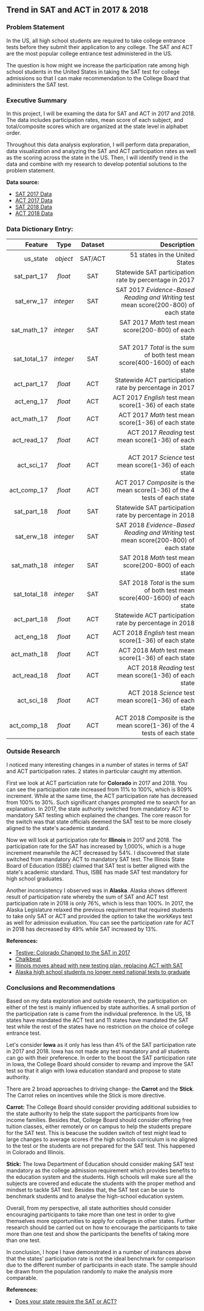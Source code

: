 ## Trend in SAT and ACT in 2017 & 2018

### Problem Statement

In the US, all high school students are required to take college entrance tests before they submit their application to any college. The SAT and ACT are the most popular college entrance test administered in the US.

The question is how might we increase the participation rate among high school students in the United States in taking the SAT test for college admissions so that I can make recommendation to the College Board that administers the SAT test.

### Executive Summary

In this project, I will be examing the data for SAT and ACT in 2017 and 2018. The data includes participation rates, mean score of each subject, and total/composite scores which are organized at the state level in alphabet order.

Throughout this data analysis exploration, I will perform data preparation, data visualization and analyzing the SAT and ACT participation rates as well as the scoring across the state in the US. Then, I will identify trend in the data and combine with my research to develop potential solutions to the problem statement.

__Data source:__
- [SAT 2017 Data](https://blog.collegevine.com/here-are-the-average-sat-scores-by-state/)
- [ACT 2017 Data](https://www.act.org/content/dam/act/unsecured/documents/cccr2017/ACT_2017-Average_Scores_by_State.pdf)
- [SAT 2018 Data](https://reports.collegeboard.org/archive/sat-suite-program-results/2018/state-results)
- [ACT 2018 Data](https://nces.ed.gov/programs/digest/d18/tables/dt18_226.60.asp)

### Data Dictionary Entry:

|__Feature__|__Type__|__Dataset__|__Description__|
|---:|:---:|:---:|---:|
|us_state|*object*|SAT/ACT|51 states in the United States|
|sat_part_17|*float*|SAT|Statewide SAT participation rate by percentage in 2017|
|sat_erw_17|*integer*|SAT|SAT 2017 *Evidence-Based Reading and Writing* test mean score(200-800) of each state|
|sat_math_17|*integer*|SAT|SAT 2017 *Math* test mean score(200-800) of each state|
|sat_total_17|*integer*|SAT|SAT 2017 *Total* is the sum of both test mean score(400-1600) of each state|
|act_part_17|*float*|ACT|Statewide ACT participation rate by percentage in 2017|
|act_eng_17|*float*|ACT|ACT 2017 *English* test mean score(1-36) of each state|
|act_math_17|*float*|ACT|ACT 2017 *Math* test mean score(1-36) of each state|
|act_read_17|*float*|ACT|ACT 2017 *Reading* test mean score(1-36) of each state|
|act_sci_17|*float*|ACT|ACT 2017 *Science* test mean score(1-36) of each state|
|act_comp_17|*float*|ACT|ACT 2017 *Composite* is the mean score(1-36) of the 4 tests of each state|
|sat_part_18|*float*|SAT|Statewide SAT participation rate by percentage in 2018|
|sat_erw_18|*integer*|SAT|SAT 2018 *Evidence-Based Reading and Writing* test mean score(200-800) of each state|
|sat_math_18|*integer*|SAT|SAT 2018 *Math* test mean score(200-800) of each state|
|sat_total_18|*integer*|SAT|SAT 2018 *Total* is the sum of both test mean score(400-1600) of each state|
|act_part_18|*float*|ACT|Statewide ACT participation rate by percentage in 2018|
|act_eng_18|*float*|ACT|ACT 2018 *English* test mean score(1-36) of each state|
|act_math_18|*float*|ACT|ACT 2018 *Math* test mean score(1-36) of each state|
|act_read_18|*float*|ACT|ACT 2018 *Reading* test mean score(1-36) of each state|
|act_sci_18|*float*|ACT|ACT 2018 *Science* test mean score(1-36) of each state|
|act_comp_18|*float*|ACT|ACT 2018 *Composite* is the mean score(1-36) of the 4 tests of each state|

### Outside Research

I noticed many interesting changes in a number of states in terms of SAT and ACT participation rates. 2 states in particular caught my attention.

First we look at ACT particiation rate for __Colorado__ in 2017 and 2018. You can see the participation rate increased from 11% to 100%, which is 809% increment. While at the same time, the ACT participation rate has decreased from 100% to 30%. Such significant changes prompted me to search for an explanation. In 2017, the state authority switched from mandatory ACT to mandatory SAT testing which explained the changes. The core reason for the switch was that state officials deemed the SAT test to be more closely aligned to the state's academic standard.

Now we will look at participation rate for __Illinois__ in 2017 and 2018. The participation rate for the SAT has increased by 1,000%, which is a huge increment meanwhile the ACT decreased by 54%. I discovered that state switched from mandatory ACT to mandatory SAT test. The Illinois State Board of Education (ISBE) claimed that SAT test is better aligned with the state's academic standard. Thus, ISBE has made SAT test mandatory for high school graduates.

Another inconsistency I observed was in __Alaska__. Alaska shows different result of participation rate whereby the sum of SAT and ACT test participation rate in 2018 is only 76%, which is less than 100%. In 2017, the Alaska Legislature relaxed the previous requirement that required students to take only SAT or ACT and provided the option to take the workKeys test as well for admission evaluation. You can see the participation rate for ACT in 2018 has decreased by 49% while SAT increased by 13%.

__References:__
- [Testive: Colorado Changed to the SAT in 2017](https://www.testive.com/colorado-sat-change-2017/#:~:text=On%20April%2011th%2C%202017%20all,a%20new%20four%20hour%20exam.)
- [Chalkbeat](https://co.chalkbeat.org/2017/8/17/21100853/sat-scores-show-mixed-results-on-whether-colorado-juniors-are-on-track-for-college)
- [Illinois moves ahead with new testing plan, replacing ACT with SAT](https://www.chicagotribune.com/news/ct-illinois-chooses-sat-met-20160211-story.html)
- [Alaska high school students no longer need national tests to graduate](https://www.adn.com/alaska-news/education/2016/06/30/students-no-longer-need-national-tests-to-graduate/)

### Conclusions and Recommendations

Based on my data exploration and outside research, the participation on either of the test is mainly influenced by state authorities. A small portion of the participation rate is came from the individual preference. In the US, 18 states have mandated the ACT test and 11 states have mandated the SAT test while the rest of the states have no restriction on the choice of college entrance test.

Let's consider __Iowa__ as it only has less than 4% of the SAT participation rate in 2017 and 2018. Iowa has not made any test mandatory and all students can go with their preference. In order to the boost the SAT participation rate in Iowa, the College Board should consider to revamp and improve the SAT test so that it align with Iowa education standard and propose to state authority. 

There are 2 broad approaches to driving change- the __Carrot__ and the __Stick__. The Carrot relies on incentives while the Stick is more directive.

__Carrot:__ The College Board should consider providing additional subsidies to the state authority to help the state support the participants from low income families. Besides that, College Board should consider offering free tuition classes, either remotely or on campus to help the students prepare for the SAT test. This is beacuse the sudden switch of test might lead to large changes to average scores if the high schools curriculum is no aligned to the test or the students are not prepared for the SAT test. This happened in Colorado and Illinois.

__Stick:__ The Iowa Department of Education should consider making SAT test mandatory as the college admission requirement which provides benefits to the education system and the students. High schools will make sure all the subjects are covered and educate the students with the proper method and mindset to tackle SAT test. Besides that, the SAT test can be use to benchmark students and to analyse the high-school education system.

Overall, from my perspective, all state authorities should consider encouraging participants to take more than one test in order to give themselves more opportunities to apply for colleges in other states. Further research should be carried out on how to encourage the participants to take more than one test and show the participants the benefits of taking more than one test.

In conclusion, I hope I have demonstrated in a number of instances above that the states' participation rate is not the ideal benchmark for comparison due to the different number of participants in each state. The sample should be drawn from the population randomly to make the analysis more comparable. 

__References:__
- [Does your state require the SAT or ACT?](https://www.testive.com/state-sat-act/)